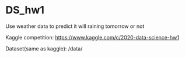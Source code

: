 # DS_hw1
Use weather data to predict it will raining tomorrow or not

Kaggle competition: https://www.kaggle.com/c/2020-data-science-hw1

Dataset(same as kaggle): /data/

